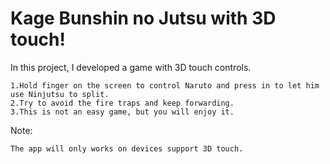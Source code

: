 # Kage Bunshin no Jutsu with 3D touch!
In this project, I developed a game with 3D touch controls.

    1.Hold finger on the screen to control Naruto and press in to let him use Ninjutsu to split.
    2.Try to avoid the fire traps and keep forwarding.
    3.This is not an easy game, but you will enjoy it.
     
Note:

    The app will only works on devices support 3D touch.
